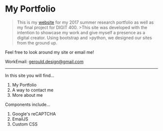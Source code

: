 # My Portfolio

>This is my [website](https://www.gerouldstudios.com) for my 2017 summer research portfolio as well as my final project for DIGIT 400. >This site was developed with the intention to showcase my work and give myself a presence as a digital creator. Using bootstrap and >python, we designed our sites from the ground up. 

Feel free to look around my site or email me!

WorkEmail: gerould.design@gmail.com

---
In this site you will find...

1. My Portfolio
2. A way to contact me
3. More about me

Components include...

1. Google's reCAPTCHA
2. EmailJS
3. Custom CSS
